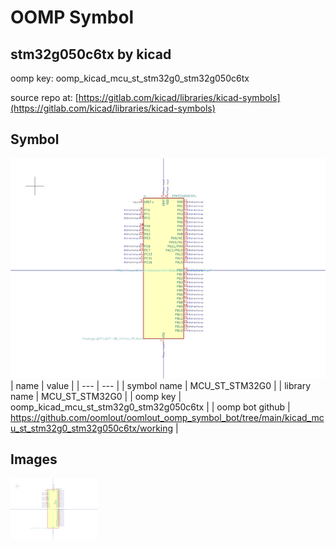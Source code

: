 # OOMP Symbol  
## stm32g050c6tx  by kicad  
  
oomp key: oomp_kicad_mcu_st_stm32g0_stm32g050c6tx  
  
source repo at: [https://gitlab.com/kicad/libraries/kicad-symbols](https://gitlab.com/kicad/libraries/kicad-symbols)  
## Symbol  
  
[![working.png](working_600.png)](working.png)  
| name | value | 
| --- | --- | 
| symbol name | MCU_ST_STM32G0 | 
| library name | MCU_ST_STM32G0 | 
| oomp key | oomp_kicad_mcu_st_stm32g0_stm32g050c6tx | 
| oomp bot github | https://github.com/oomlout/oomlout_oomp_symbol_bot/tree/main/kicad_mcu_st_stm32g0_stm32g050c6tx/working | 
## Images  
  
[![working.png](working_140.png)](working.png)  
